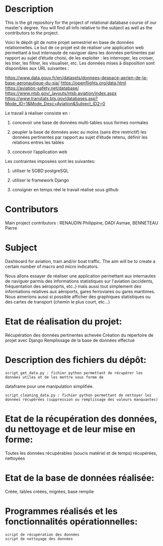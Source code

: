 # Description 

This is the git repository for the project of relational database course of our master's degree. You will find all info relative to the subject as well as the contributors to the project.

Voici le dépôt git de notre projet semestriel en base de données relationnelles. Le but de ce projet est de réaliser une application web permettant à tout internaute de naviguer dans les données pertinentes par rapport au sujet d’étude choisi,
de les exploiter : les interroger, les croiser, les trier, les filtrer, les visualiser, etc.
Les données mises à disposition sont disponibles aux URL suivantes :

https://www.data.gouv.fr/en/datasets/donnees-despace-aerien-de-la-base-aeronautique-du-sia/
https://openflights.org/data.html
https://aviation-safety.net/database/
https://www.ntsb.gov/_layouts/ntsb.aviation/index.aspx
https://www.transtats.bts.gov/databases.asp?Mode_ID=1&Mode_Desc=Aviation&Subject_ID2=0


Le travail à réaliser consiste en : 

1) concevoir une base de données multi-tables sous formes normales

2) peupler la base de données avec au moins (sans être restrictif) les données pertinentes par rapport au sujet d’étude retenu, définir les relations entres les tables

3) concevoir l’application web


Les contraintes imposées sont les suivantes:

1) utiliser le SGBD postgreSQL

2) utiliser le framework Django

3) consigner en temps réel le travail réalisé sous github

# Contributors
Main project contributors : RENAUDIN Philippine, DADI Asmae, BENNETEAU Pierre

# Subject

Dashboard for aviation, train and/or boat traffic. The aim will be to create a certain number of macro and micro indicators.

Nous allons essayer de réaliser une application permettant aux internautes de naviguer parmis des informations statistiques sur l'aviation (accidents, fréquentation des aéropoprts, etc..) mais aussi tout simplement des informations relatives aux aéroports, gares ferroviares ou gares maritimes.
Nous aimerions aussi si possible afficher des graphiques statistiques ou des cartes de transport (chemin le plus court, etc...)

# Etat de réalisation du projet:
Récupération des données pertinentes achevée
Création du répertoire de projet avec Django
Remplissage de la base de données effectué

# Description des fichiers du dépôt:

	script_get_data.py : fichier python permettant de récupérer les données utiles et de les mettre sous forme de 
dataframe pour une manipulation simplifiée.

	script_cleaning_data.py : fichier python permettant de nettoyer les données récupérées (suppression ou remplissage des valeurs manquantes)

# Etat de la récupération des données, du nettoyage et de leur mise en forme:
Toutes les données récupérables (soucis matériel et de temps) récupérées, nettoyées

# Etat de la base de données réalisée:
Créée, tables créées, migrées, base remplie

# Programmes réalisés et les fonctionnalités opérationnelles:
	script de récupération des données
	script de nettoyage des données
